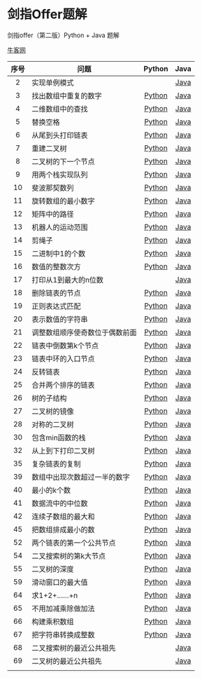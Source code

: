 # 剑指Offer题解

剑指offer（第二版）Python + Java 题解

[牛客网](https://www.nowcoder.com/ta/coding-interviews "牛客网在线编程平台")

| 序号 | 问题                           |                            Python                            |                        Java                         |
| :--: | ------------------------------ | :----------------------------------------------------------: | :-------------------------------------------------: |
|  2   | 实现单例模式                   |                                                              |  [Java](./java/src/main/Singleton.java "Java题解")  |
|  3   | 找出数组中重复的数字           | [Python](python/面试题3：找出数组中重复的数字.ipynb "Python题解") | [Java](./java/src/main/Solution_3.java "Java题解")  |
|  4   | 二维数组中的查找               | [Python](python/面试题4：二维数组中的查找.ipynb "Python题解") | [Java](./java/src/main/Solution_4.java "Java题解")  |
|  5   | 替换空格                       |    [Python](python/面试题5：替换空格.ipynb "Python题解")     | [Java](./java/src/main/Solution_5.java "Java题解")  |
|  6   | 从尾到头打印链表               | [Python](python/面试题6：从尾到头打印链表.ipynb "Python题解") | [Java](./java/src/main/Solution_6.java "Java题解")  |
|  7   | 重建二叉树                     |   [Python](python/面试题7：重建二叉树.ipynb "Python题解")    | [Java](./java/src/main/Solution_7.java "Java题解")  |
|  8   | 二叉树的下一个节点             | [Python](python/面试题8：二叉树的下一个节点.ipynb "Python题解") | [Java](./java/src/main/Solution_8.java "Java题解")  |
|  9   | 用两个栈实现队列               | [Python](python/面试题9：用两个栈实现队列.ipynb "Python题解") | [Java](./java/src/main/Solution_9.java "Java题解")  |
|  10  | 斐波那契数列                   |  [Python](python/面试题10：斐波那契数列.ipynb "Python题解")  | [Java](./java/src/main/Solution_10.java "Java题解") |
|  11  | 旋转数组的最小数字             | [Python](python/面试题11：旋转数组的最小数字.ipynb "Python题解") | [Java](./java/src/main/Solution_11.java "Java题解") |
|  12  | 矩阵中的路径                   |  [Python](python/面试题12：矩阵中的路径.ipynb "Python题解")  | [Java](./java/src/main/Solution_12.java "Java题解") |
|  13  | 机器人的运动范围               | [Python](python/面试题13：机器人的运动范围.ipynb "Python题解") | [Java](./java/src/main/Solution_13.java "Java题解") |
|  14  | 剪绳子                         |     [Python](python/面试题14：剪绳子.ipynb "Python题解")     | [Java](./java/src/main/Solution_14.java "Java题解") |
|  15  | 二进制中1的个数                | [Python](python/面试题15：二进制中1的个数.ipynb "Python题解") | [Java](./java/src/main/Solution_15.java "Java题解") |
|  16  | 数值的整数次方                 | [Python](python/面试题16：数值的整数次方.ipynb "Python题解") | [Java](./java/src/main/Solution_16.java "Java题解") |
|  17  | 打印从1到最大的n位数           |                                                              | [Java](./java/src/main/Solution_17.java "Java题解") |
|  18  | 删除链表的节点                 | [Python](python/面试题18：删除链表的节点.ipynb "Python题解") | [Java](./java/src/main/Solution_18.java "Java题解") |
|  19  | 正则表达式匹配                 | [Python](python/面试题19：正则表达式匹配.ipynb "Python题解") | [Java](./java/src/main/Solution_19.java "Java题解") |
|  20  | 表示数值的字符串               | [Python](python/面试题20：表示数值的字符串.ipynb "Python题解") | [Java](./java/src/main/Solution_20.java "Java题解") |
|  21  | 调整数组顺序使奇数位于偶数前面 | [Python](python/面试题21：调整数组顺序使奇数位于偶数前面.ipynb "Python题解") | [Java](./java/src/main/Solution_21.java "Java题解") |
|  22  | 链表中倒数第k个节点            | [Python](python/面试题22：链表中倒数第k个节点.ipynb "Python题解") | [Java](./java/src/main/Solution_22.java "Java题解") |
|  23  | 链表中环的入口节点             | [Python](python/面试题23：链表中环的入口节点.ipynb "Python题解") | [Java](./java/src/main/Solution_23.java "Java题解") |
|  24  | 反转链表                       |    [Python](python/面试题24：反转链表.ipynb "Python题解")    | [Java](./java/src/main/Solution_24.java "Java题解") |
|  25  | 合并两个排序的链表             | [Python](python/面试题25：合并两个排序的链表.ipynb "Python题解") | [Java](./java/src/main/Solution_25.java "Java题解") |
|  26  | 树的子结构                     |   [Python](python/面试题26：树的子结构.ipynb "Python题解")   | [Java](./java/src/main/Solution_26.java "Java题解") |
|  27  | 二叉树的镜像                   |  [Python](python/面试题27：二叉树的镜像.ipynb "Python题解")  | [Java](./java/src/main/Solution_27.java "Java题解") |
|  28  | 对称的二叉树                   |  [Python](python/面试题28：对称的二叉树.ipynb "Python题解")  | [Java](./java/src/main/Solution_28.java "Java题解") |
|  30  | 包含min函数的栈                | [Python](python/面试题30：包含min函数的栈.ipynb "Python题解") | [Java](./java/src/main/Solution_30.java "Java题解") |
|  32  | 从上到下打印二叉树             | [Python](python/面试题32：从上到下打印二叉树.ipynb "Python题解") | [Java](./java/src/main/Solution_32.java "Java题解") |
|  35  | 复杂链表的复制                 | [Python](python/面试题35：复杂链表的复制.ipynb "Python题解") | [Java](./java/src/main/Solution_35.java "Java题解") |
|  39  | 数组中出现次数超过一半的数字   | [Python](python/面试题39：数组中出现次数超过一半的数字.ipynb "Python题解") | [Java](./java/src/main/Solution_39.java "Java题解") |
|  40  | 最小的k个数                    |  [Python](python/面试题40：最小的k个数.ipynb "Python题解")   | [Java](./java/src/main/Solution_40.java "Java题解") |
|  41  | 数据流中的中位数               | [Python](python/面试题41：数据流中的中位数.ipynb "Python题解") | [Java](./java/src/main/Solution_41.java "Java题解") |
|  42  | 连续子数组的最大和             | [Python](python/面试题42：连续子数组的最大和.ipynb "Python题解") | [Java](./java/src/main/Solution_42.java "Java题解") |
|  45  | 把数组排成最小的数             | [Python](python/面试题45：把数组排成最小的数.ipynb "Python题解") | [Java](./java/src/main/Solution_45.java "Java题解") |
|  52  | 两个链表的第一个公共节点       | [Python](python/面试题52：两个链表的第一个公共节点.ipynb "Python题解") | [Java](./java/src/main/Solution_52.java "Java题解") |
|  54  | 二叉搜索树的第k大节点          | [Python](python/面试题54：二叉搜索树的第k个结点.ipynb "Python题解") | [Java](./java/src/main/Solution_54.java "Java题解") |
|  55  | 二叉树的深度                   |  [Python](python/面试题55：二叉树的深度.ipynb "Python题解")  | [Java](./java/src/main/Solution_55.java "Java题解") |
|  59  | 滑动窗口的最大值               | [Python](python/面试题59：滑动窗口的最大值.ipynb "Python题解") | [Java](./java/src/main/Solution_59.java "Java题解") |
|  64  | 求1+2+……+n                     |   [Python](python/面试题64：求1+2+……+n.ipynb "Python题解")   | [Java](./java/src/main/Solution_64.java "Java题解") |
|  65  | 不用加减乘除做加法             | [Python](python/面试题65：不用加减乘除做加法.ipynb "Python题解") | [Java](./java/src/main/Solution_65.java "Java题解") |
|  66  | 构建乘积数组                   |  [Python](python/面试题66：构建乘积数组.ipynb "Python题解")  | [Java](./java/src/main/Solution_66.java "Java题解") |
|  67  | 把字符串转换成整数             | [Python](python/面试题67：把字符串转换成整数.ipynb "Python题解") | [Java](./java/src/main/Solution_67.java "Java题解") |
|  68  | 二叉搜索树的最近公共祖先       |                                                              | [Java](./java/src/main/Solution_68.java "Java题解") |
|  69  | 二叉树的最近公共祖先           |                                                              | [Java](./java/src/main/Solution_69.java "Java题解") |
|      |                                |                                                              |                                                     |



